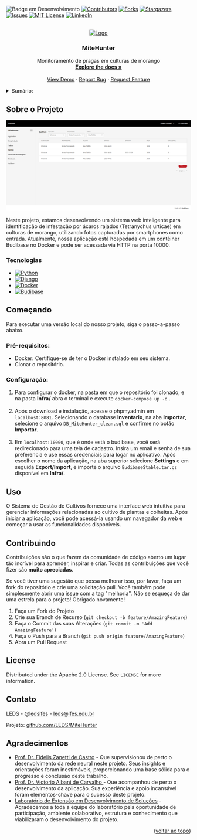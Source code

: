 <!-- Improved compatibility of back to top link: See: https://github.com/othneildrew/Best-README-Template/pull/73 -->
<a name="readme-top"></a>
<!--
*** Thanks for checking out the Best-README-Template. If you have a suggestion
*** that would make this better, please fork the repo and create a pull request
*** or simply open an issue with the tag "enhancement".
*** Don't forget to give the project a star!
*** Thanks again! Now go create something AMAZING! :D
-->



<!-- PROJECT SHIELDS -->
<!--
*** I'm using markdown "reference style" links for readability.
*** Reference links are enclosed in brackets [ ] instead of parentheses ( ).
*** See the bottom of this document for the declaration of the reference variables
*** for contributors-url, forks-url, etc. This is an optional, concise syntax you may use.
*** https://www.markdownguide.org/basic-syntax/#reference-style-links
-->
![Badge em Desenvolvimento](http://img.shields.io/static/v1?label=STATUS&message=EM%20DESENVOLVIMENTO&color=GREEN&style=for-the-badge)
[![Contributors][contributors-shield]][contributors-url]
[![Forks][forks-shield]][forks-url]
[![Stargazers][stars-shield]][stars-url]
[![Issues][issues-shield]][issues-url]
[![MIT License][license-shield]][license-url]
[![LinkedIn][linkedin-shield]][linkedin-url]



<!-- PROJECT LOGO -->
<br />
<div align="center">
  <a href="https://github.com/LEDS/MiteHunter">
    <img src="https://github.com/othneildrew/Best-README-Template/blob/master/images/logo.png" alt="Logo" width="80" height="80">
  </a>

<h3 align="center">MiteHunter</h3>

  <p align="center">
    Monitoramento de pragas em culturas de morango
    <br />
    <a href="https://github.com/LEDS/MiteHunter"><strong>Explore the docs »</strong></a>
    <br />
    <br />
    <a href="https://github.com/LEDS/MiteHunter">View Demo</a>
    ·
    <a href="mailto:mitehunter.leds@gmail.com?subject=BugReport">Report Bug</a>
    ·
    <a href="mailto:mitehunter.leds@gmail.com?subject=RequestFeature">Request Feature</a>
  </p>
</div>



<!-- TABLE OF CONTENTS -->
<details>
  <summary>Sumário:</summary>
  <ol>
    <li>
      <a href="#about-the-project">Sobre o Projeto</a>
      <ul>
        <li><a href="#built-with">Tecnologias</a></li>
      </ul>
    </li>
    <li>
      <a href="#getting-started">Começando</a>
      <ul>
        <li><a href="#prerequisites">pré-Requisitos</a></li>
        <li><a href="#installation">Instalando</a></li>
      </ul>
    </li>
    <li><a href="#usage">Uso</a></li>
    <li><a href="#roadmap">Roadmap</a></li>
    <li><a href="#contributing">Contribuir</a></li>
    <li><a href="#license">License</a></li>
    <li><a href="#contact">Contato</a></li>
    <li><a href="#acknowledgments">Agradecimentos</a></li>
  </ol>
</details>



<!-- ABOUT THE PROJECT -->
## Sobre o Projeto

[![Budibase][product-screenshot]]()

Neste projeto, estamos desenvolvendo um sistema web inteligente para identificação de infestação por ácaros rajados (Tetranychus urticae) em culturas de morango, utilizando fotos capturadas por smartphones como entrada. Atualmente, nossa aplicação está hospedada em um contêiner Budibase no Docker e pode ser acessada via HTTP na porta 10000.



### Tecnologias

* [![Python][Python.js]][Python-url]
* [![Django][Django.js]][Django-url]
* [![Docker][Docker.js]][Docker-url]
* [![Budibase][Budibase.js]][Budibase-url]



<!-- GETTING STARTED -->
## Começando

Para executar uma versão local do nosso projeto, siga o passo-a-passo abaixo.

### Pré-requisitos:
  - Docker: Certifique-se de ter o Docker instalado em seu sistema.
  - Clonar o repositório.

### Configuração:
1. Para configurar o docker, na pasta em que o repositório foi clonado, e na pasta **Infra/** abra o terminal e execute ```docker-compose up -d``` . <br><br>
2. Após o download e instalação, acesse o phpmyadmin em ```localhost:8081```. Selecionando o database **Inventario**, na aba **Importar**, selecione o arquivo ```DB_MiteHunter_clean.sql``` e confirme no botão **Importar**. <br><br>
3. Em ```localhost:10000```, que é onde está o budibase, você será redirecionado para uma tela de cadastro. Insira um email e senha de sua preferencia e use essas credenciais para logar no aplicativo. Após escolher o nome da aplicação, na aba superior selecione **Settings** e em seguida **Export/Import**, e importe o arquivo ```BudibaseStable.tar.gz``` disponível em **Infra/**.



<!-- USAGE EXAMPLES -->
## Uso
O Sistema de Gestão de Cultivos fornece uma interface web intuitiva para gerenciar informações relacionadas ao cultivo de plantas e colheitas. Após iniciar a aplicação, você pode acessá-la usando um navegador da web e começar a usar as funcionalidades disponíveis.


<!-- 

## Roadmap

- [ ] Feature 1
- [ ] Feature 2
- [ ] Feature 3
    - [ ] Nested Feature

-->


<!-- CONTRIBUTING -->
## Contribuindo

Contribuições são o que fazem da comunidade de código aberto um lugar tão incrível para aprender, inspirar e criar. Todas as contribuições que você fizer são **muito apreciadas**.

Se você tiver uma sugestão que possa melhorar isso, por favor, faça um fork do repositório e crie uma solicitação pull. Você também pode simplesmente abrir uma issue com a tag "melhoria".
Não se esqueça de dar uma estrela para o projeto! Obrigado novamente!

1. Faça um Fork do Projeto
2. Crie sua Branch de Recurso (`git checkout -b feature/AmazingFeature`)
3. Faça o Commit das suas Alterações (`git commit -m 'Add AmazingFeature'`)
4. Faça o Push para a Branch (`git push origin feature/AmazingFeature`)
5. Abra um Pull Request




<!-- LICENSE -->
## License

Distributed under the Apache 2.0 License. See `LICENSE` for more information.




<!-- CONTACT -->
## Contato

LEDS - [@ledsifes](https://www.instagram.com/ledsifes/) - leds@ifes.edu.br

Projeto: [github.com/LEDS/MiteHunter](https://github.com/LEDS/MiteHunter/tree/main)




<!-- ACKNOWLEDGMENTS -->
## Agradecimentos

* [Prof. Dr. Fidelis Zanetti de Castro](https://www.linkedin.com/in/fidelis-zanetti-de-castro-1bab66247/?originalSubdomain=br) - Que supervisionou de perto o desenvolvimento da rede neural neste projeto. Seus insights e orientações foram inestimáveis, proporcionando uma base sólida para o progresso e conclusão deste trabalho.
* [Prof. Dr. Victorio Albani de Carvalho
](http://lattes.cnpq.br/6035323365313300) - Que acompanhou de perto o desenvolvimento da aplicação. Sua experiência e apoio incansável foram elementos-chave para o sucesso deste projeto.
* [Laboratório de Extensão em Desenvolvimento de Soluções](https://www.exemplo.com/laboratorio) - Agradecemos a toda a equipe do laboratório pela oportunidade de participação, ambiente colaborativo, estrutura e conhecimento que viabilizaram o desenvolvimento do projeto. 


<p align="right">(<a href="#readme-top">voltar ao topo</a>)</p>



<!-- MARKDOWN LINKS & IMAGES -->
<!-- https://www.markdownguide.org/basic-syntax/#reference-style-links -->

[Budibase.js]: https://camo.githubusercontent.com/91cabd49291e9be02853d7841cb674c80ddd86b3c6ebc8bca2b471c4f115c656/68747470733a2f2f696d672e736869656c64732e696f2f7374617469632f76313f7374796c653d666f722d7468652d6261646765266d6573736167653d427564696261736526636f6c6f723d303030303030266c6f676f3d4275646962617365266c6f676f436f6c6f723d464646464646266c6162656c3d
[Budibase-url]: https://budibase.com/
[Python-url]: https://www.python.org/
[Python.js]: https://camo.githubusercontent.com/83f28bdf9b2f1bac2f94c51c1fd1e2bcc290c4c35101c813c0a94e3e5fd2acdb/68747470733a2f2f696d672e736869656c64732e696f2f7374617469632f76313f7374796c653d666f722d7468652d6261646765266d6573736167653d507974686f6e26636f6c6f723d333737364142266c6f676f3d507974686f6e266c6f676f436f6c6f723d464646464646266c6162656c3d
[Django-url]: https://www.djangoproject.com/
[Django.js]: https://img.shields.io/static/v1?style=for-the-badge&message=Django&color=092E20&logo=Django&logoColor=FFFFFF&label=
[Docker-url]: https://www.docker.com/
[Docker.js]: https://img.shields.io/static/v1?style=for-the-badge&message=Docker&color=2496ED&logo=Docker&logoColor=FFFFFF&label=

[contributors-shield]: https://img.shields.io/github/contributors/LEDS/MiteHunter.svg?style=for-the-badge
[contributors-url]: https://github.com/LEDS/MiteHunter/graphs/contributors
[forks-shield]: https://img.shields.io/github/forks/LEDS/MiteHunter.svg?style=for-the-badge
[forks-url]: https://github.com/LEDS/MiteHunter/network/members
[stars-shield]: https://img.shields.io/github/stars/LEDS/MiteHunter.svg?style=for-the-badge
[stars-url]: https://github.com/LEDS/MiteHunter/stargazers
[issues-shield]: https://img.shields.io/github/issues/LEDS/MiteHunter.svg?style=for-the-badge
[issues-url]: https://github.com/LEDS/MiteHunter/issues
[license-shield]: https://img.shields.io/github/license/LEDS/MiteHunter.svg?style=for-the-badge
[license-url]: https://github.com/LEDS/MiteHunter/blob/main/LICENSE
[linkedin-shield]: https://img.shields.io/badge/-LinkedIn-black.svg?style=for-the-badge&logo=linkedin&colorB=555
[linkedin-url]: https://www.linkedin.com/school/ledsifes/mycompany/verification/
[product-screenshot]: infra/Fotos/ExemploBudibase.png
